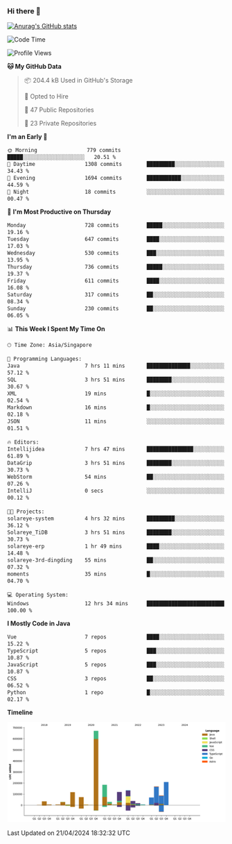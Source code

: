 ### Hi there 👋

[![Anurag's GitHub stats](https://github-readme-stats.vercel.app/api?username=xiumu2017&show_icons=true&theme=radical)](https://github.com/anuraghazra/github-readme-stats)

<!--
**xiumu2017/xiumu2017** is a ✨ _special_ ✨ repository because its `README.md` (this file) appears on your GitHub profile.

Here are some ideas to get you started:

- 🔭 I’m currently working on ...
- 🌱 I’m currently learning ...
- 👯 I’m looking to collaborate on ...
- 🤔 I’m looking for help with ...
- 💬 Ask me about ...
- 📫 How to reach me: ...
- 😄 Pronouns: ...
- ⚡ Fun fact: ...
-->

<!--START_SECTION:waka-->
![Code Time](http://img.shields.io/badge/Code%20Time-2%2C091%20hrs%2017%20mins-blue)

![Profile Views](http://img.shields.io/badge/Profile%20Views-7-blue)

**🐱 My GitHub Data** 

> 📦 204.4 kB Used in GitHub's Storage 
 > 
> 💼 Opted to Hire
 > 
> 📜 47 Public Repositories 
 > 
> 🔑 23 Private Repositories 
 > 
**I'm an Early 🐤** 

```text
🌞 Morning                779 commits         █████░░░░░░░░░░░░░░░░░░░░   20.51 % 
🌆 Daytime                1308 commits        █████████░░░░░░░░░░░░░░░░   34.43 % 
🌃 Evening                1694 commits        ███████████░░░░░░░░░░░░░░   44.59 % 
🌙 Night                  18 commits          ░░░░░░░░░░░░░░░░░░░░░░░░░   00.47 % 
```
📅 **I'm Most Productive on Thursday** 

```text
Monday                   728 commits         █████░░░░░░░░░░░░░░░░░░░░   19.16 % 
Tuesday                  647 commits         ████░░░░░░░░░░░░░░░░░░░░░   17.03 % 
Wednesday                530 commits         ███░░░░░░░░░░░░░░░░░░░░░░   13.95 % 
Thursday                 736 commits         █████░░░░░░░░░░░░░░░░░░░░   19.37 % 
Friday                   611 commits         ████░░░░░░░░░░░░░░░░░░░░░   16.08 % 
Saturday                 317 commits         ██░░░░░░░░░░░░░░░░░░░░░░░   08.34 % 
Sunday                   230 commits         ██░░░░░░░░░░░░░░░░░░░░░░░   06.05 % 
```


📊 **This Week I Spent My Time On** 

```text
🕑︎ Time Zone: Asia/Singapore

💬 Programming Languages: 
Java                     7 hrs 11 mins       ██████████████░░░░░░░░░░░   57.12 % 
SQL                      3 hrs 51 mins       ████████░░░░░░░░░░░░░░░░░   30.67 % 
XML                      19 mins             █░░░░░░░░░░░░░░░░░░░░░░░░   02.54 % 
Markdown                 16 mins             █░░░░░░░░░░░░░░░░░░░░░░░░   02.18 % 
JSON                     11 mins             ░░░░░░░░░░░░░░░░░░░░░░░░░   01.51 % 

🔥 Editors: 
Intellijidea             7 hrs 47 mins       ███████████████░░░░░░░░░░   61.89 % 
DataGrip                 3 hrs 51 mins       ████████░░░░░░░░░░░░░░░░░   30.73 % 
WebStorm                 54 mins             ██░░░░░░░░░░░░░░░░░░░░░░░   07.26 % 
IntelliJ                 0 secs              ░░░░░░░░░░░░░░░░░░░░░░░░░   00.12 % 

🐱‍💻 Projects: 
solareye-system          4 hrs 32 mins       █████████░░░░░░░░░░░░░░░░   36.12 % 
Solareye_TiDB            3 hrs 51 mins       ████████░░░░░░░░░░░░░░░░░   30.73 % 
solareye-erp             1 hr 49 mins        ████░░░░░░░░░░░░░░░░░░░░░   14.48 % 
solareye-3rd-dingding    55 mins             ██░░░░░░░░░░░░░░░░░░░░░░░   07.32 % 
moments                  35 mins             █░░░░░░░░░░░░░░░░░░░░░░░░   04.70 % 

💻 Operating System: 
Windows                  12 hrs 34 mins      █████████████████████████   100.00 % 
```

**I Mostly Code in Java** 

```text
Vue                      7 repos             ████░░░░░░░░░░░░░░░░░░░░░   15.22 % 
TypeScript               5 repos             ███░░░░░░░░░░░░░░░░░░░░░░   10.87 % 
JavaScript               5 repos             ███░░░░░░░░░░░░░░░░░░░░░░   10.87 % 
CSS                      3 repos             ██░░░░░░░░░░░░░░░░░░░░░░░   06.52 % 
Python                   1 repo              █░░░░░░░░░░░░░░░░░░░░░░░░   02.17 % 
```



**Timeline**

![Lines of Code chart](https://raw.githubusercontent.com/xiumu2017/xiumu2017/main/assets/bar_graph.png)


 Last Updated on 21/04/2024 18:32:32 UTC
<!--END_SECTION:waka-->
